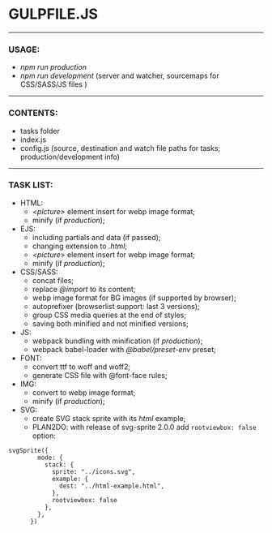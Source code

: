 ﻿# GULPFILE.JS

---

### USAGE:

- _npm run production_
- _npm run development_ (server and watcher, sourcemaps for CSS/SASS/JS files )

---

### CONTENTS:

- tasks folder
- index.js
- config.js (source, destination and watch file paths for tasks; production/development info)

---

### TASK LIST:

- HTML:
  - _\<picture>_ element insert for webp image format;
  - minify (if _production_);
- EJS:
  - including partials and data (if passed);
  - changing extension to _.html_;
  - _\<picture>_ element insert for webp image format;
  - minify (if _production_);
- CSS/SASS:
  - concat files;
  - replace _@import_ to its content;
  - webp image format for BG images (if supported by browser);
  - autoprefixer (browserlist support: last 3 versions);
  - group CSS media queries at the end of styles;
  - saving both minified and not minified versions;
- JS:
  - webpack bundling with minification (if _production_);
  - webpack babel-loader with _@babel/preset-env_ preset;
- FONT:
  - convert ttf to woff and woff2;
  - generate CSS file with @font-face rules;
- IMG:
  - convert to webp image format;
  - minify (if _production_);
- SVG:
  - create SVG stack sprite with its _html_ example;
  - PLAN2DO: with release of svg-sprite 2.0.0 add `rootviewbox: false` option:
```
svgSprite({
        mode: {
          stack: {
            sprite: "../icons.svg",
            example: {
              dest: "../html-example.html",
            },
            rootviewbox: false
          },
        },
      })
```
 